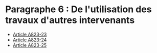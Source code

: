 # Paragraphe 6 : De l'utilisation des travaux d'autres intervenants

- [Article A823-23](article-a823-23.md)
- [Article A823-24](article-a823-24.md)
- [Article A823-25](article-a823-25.md)
